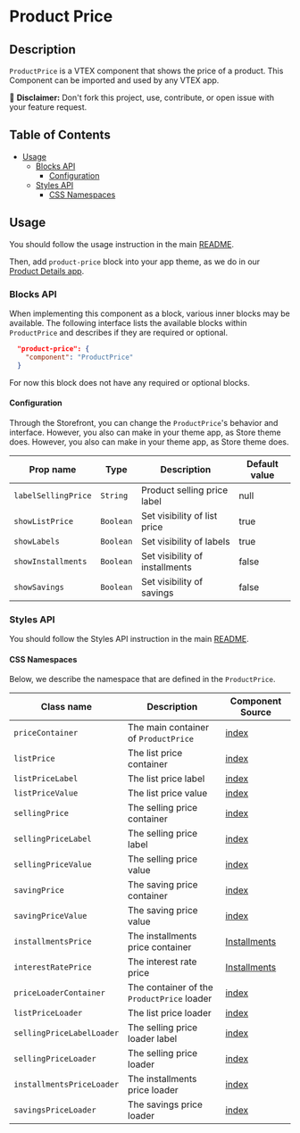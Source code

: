 # Product Price

## Description

`ProductPrice` is a VTEX component that shows the price of a product.
This Component can be imported and used by any VTEX app.

:loudspeaker: **Disclaimer:** Don't fork this project, use, contribute, or open issue with your feature request.

## Table of Contents
- [Usage](#usage)
  - [Blocks API](#blocks-api)
    - [Configuration](#configuration)
  - [Styles API](#styles-api)
    - [CSS Namespaces](#css-namespaces)

## Usage

You should follow the usage instruction in the main [README](https://github.com/vtex-apps/store-components/blob/master/README.md#usage).

Then, add `product-price` block into your app theme, as we do in our [Product Details app](https://github.com/vtex-apps/product-details/blob/master/store/blocks.json). 

### Blocks API

When implementing this component as a block, various inner blocks may be available. The following interface lists the available blocks within `ProductPrice` and describes if they are required or optional.

```json
  "product-price": {
    "component": "ProductPrice"
  }
```

For now this block does not have any required or optional blocks.

#### Configuration

Through the Storefront, you can change the `ProductPrice`'s behavior and interface. However, you also can make in your theme app, as Store theme does. However, you also can make in your theme app, as Store theme does.

| Prop name | Type | Description | Default value |
| --------- | ---- | ----------- | ------------- |
| `labelSellingPrice` | `String` | Product selling price label | null |
| `showListPrice` | `Boolean` | Set visibility of list price | true |
| `showLabels` | `Boolean` | Set visibility of labels | true |
| `showInstallments` | `Boolean` | Set visibility of installments | false |
| `showSavings` | `Boolean` | Set visibility of savings | false |

### Styles API
You should follow the Styles API instruction in the main [README](https://github.com/vtex-apps/store-components/blob/master/README.md#styles-api).

#### CSS Namespaces
Below, we describe the namespace that are defined in the `ProductPrice`.

| Class name | Description | Component Source |
| ---------- | ----------- | ---------------- |
| `priceContainer` | The main container of `ProductPrice` | [index](https://github.com/vtex-apps/store-components/blob/master/react/components/ProductPrice/index.js) |
| `listPrice` | The list price container | [index](https://github.com/vtex-apps/store-components/blob/master/react/components/ProductPrice/index.js) |
| `listPriceLabel` | The list price label | [index](https://github.com/vtex-apps/store-components/blob/master/react/components/ProductPrice/index.js) | 
| `listPriceValue` | The list price value | [index](https://github.com/vtex-apps/store-components/blob/master/react/components/ProductPrice/index.js) |
| `sellingPrice` | The selling price container | [index](https://github.com/vtex-apps/store-components/blob/master/react/components/ProductPrice/index.js) | 
| `sellingPriceLabel` | The selling price label | [index](https://github.com/vtex-apps/store-components/blob/master/react/components/ProductPrice/index.js) |
| `sellingPriceValue` | The selling price value | [index](https://github.com/vtex-apps/store-components/blob/master/react/components/ProductPrice/index.js) |
| `savingPrice` | The saving price container | [index](https://github.com/vtex-apps/store-components/blob/master/react/components/ProductPrice/index.js) |
| `savingPriceValue` | The saving price value | [index](https://github.com/vtex-apps/store-components/blob/master/react/components/ProductPrice/index.js) |
| `installmentsPrice` | The installments price container | [Installments](https://github.com/vtex-apps/store-components/blob/master/react/components/ProductPrice/Installments.js) | 
| `interestRatePrice` | The interest rate price | [Installments](https://github.com/vtex-apps/store-components/blob/master/react/components/ProductPrice/Installments.js) |
| `priceLoaderContainer` | The container of the `ProductPrice` loader | [index](https://github.com/vtex-apps/store-components/blob/master/react/components/ProductPrice/index.js) |
| `listPriceLoader` | The list price loader | [index](https://github.com/vtex-apps/store-components/blob/master/react/components/ProductPrice/index.js) |
| `sellingPriceLabelLoader` | The selling price loader label | [index](https://github.com/vtex-apps/store-components/blob/master/react/components/ProductPrice/index.js) |
| `sellingPriceLoader` | The selling price loader | [index](https://github.com/vtex-apps/store-components/blob/master/react/components/ProductPrice/index.js) |
| `installmentsPriceLoader` | The installments price loader | [index](https://github.com/vtex-apps/store-components/blob/master/react/components/ProductPrice/index.js) |
| `savingsPriceLoader` | The savings price loader | [index](https://github.com/vtex-apps/store-components/blob/master/react/components/ProductPrice/index.js) |
